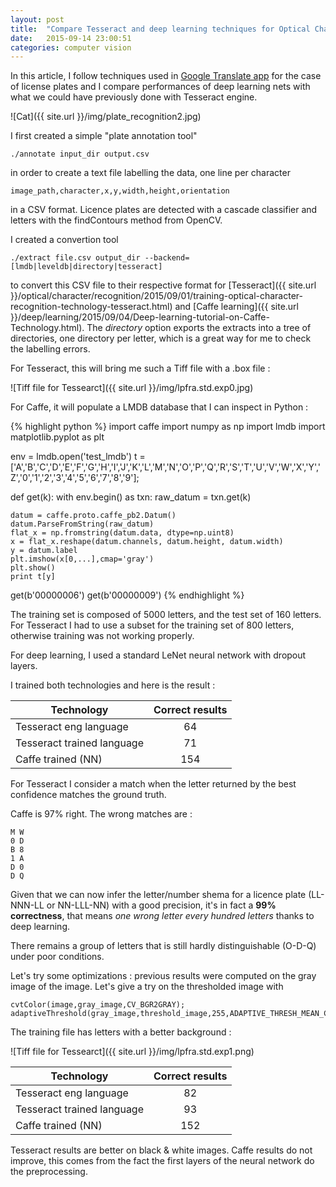 ```yaml
---
layout: post
title:  "Compare Tesseract and deep learning techniques for Optical Character Recognition of license plates"
date:   2015-09-14 23:00:51
categories: computer vision
---
```


In this article, I follow techniques used in [Google Translate app](http://googleresearch.blogspot.fr/2015/07/how-google-translate-squeezes-deep.html) for the case of license plates and I compare performances of deep learning nets with what we could have previously done with Tesseract engine.

![Cat]({{ site.url }}/img/plate_recognition2.jpg)

I first created a simple "plate annotation tool"

    ./annotate input_dir output.csv

in order to create a text file labelling the data, one line per character

    image_path,character,x,y,width,height,orientation

in a CSV format. Licence plates are detected with a cascade classifier and letters with the findContours method from OpenCV.

I created a convertion tool

    ./extract file.csv output_dir --backend=[lmdb|leveldb|directory|tesseract]

to convert this CSV file to their respective format for [Tesseract]({{ site.url }}/optical/character/recognition/2015/09/01/training-optical-character-recognition-technology-tesseract.html) and [Caffe learning]({{ site.url }}/deep/learning/2015/09/04/Deep-learning-tutorial-on-Caffe-Technology.html). The *directory* option exports the extracts into a tree of directories, one directory per letter, which is a great way for me to check the labelling errors.

For Tesseract, this will bring me such a Tiff file with a .box file :

![Tiff file for Tessearct]({{ site.url }}/img/lpfra.std.exp0.jpg)

For Caffe, it will populate a LMDB database that I can inspect in Python :

{% highlight python %}
import caffe
import numpy as np
import lmdb
import matplotlib.pyplot as plt

env = lmdb.open('test_lmdb')
t = ['A','B','C','D','E','F','G','H','I','J','K','L','M','N','O','P','Q','R','S','T','U','V','W','X','Y','Z','0','1','2','3','4','5','6','7','8','9'];

def get(k):
    with env.begin() as txn:
        raw_datum = txn.get(k)

    datum = caffe.proto.caffe_pb2.Datum()
    datum.ParseFromString(raw_datum)
    flat_x = np.fromstring(datum.data, dtype=np.uint8)
    x = flat_x.reshape(datum.channels, datum.height, datum.width)
    y = datum.label
    plt.imshow(x[0,...],cmap='gray')
    plt.show()
    print t[y]

get(b'00000006')
get(b'00000009')
{% endhighlight %}

The training set is composed of 5000 letters, and the test set of 160 letters. For Tesseract I had to use a subset for the training set of 800 letters, otherwise training was not working properly.

For deep learning, I used a standard LeNet neural network with dropout layers.

I trained both technologies and here is the result :

| Technology        | Correct results           |
| ------------- |:-------------:|
| Tesseract eng language      | 64 |
| Tesseract trained language      | 71      |
| Caffe trained (NN)  | 154 |

For Tesseract I consider a match when the letter returned by the best confidence matches the ground truth.

Caffe is 97% right. The wrong matches are :

    M W
    0 D
    B 8
    1 A
    D 0
    D Q

Given that we can now infer the letter/number shema for a licence plate (LL-NNN-LL or NN-LLL-NN) with a good precision, it's in fact a **99% correctness**, that means *one wrong letter every hundred letters* thanks to deep learning.

There remains a group of letters that is still hardly distinguishable (O-D-Q) under poor conditions.

Let's try some optimizations : previous results were computed on the gray image of the image. Let's give a try on the thresholded image with

    cvtColor(image,gray_image,CV_BGR2GRAY);
    adaptiveThreshold(gray_image,threshold_image,255,ADAPTIVE_THRESH_MEAN_C,THRESH_BINARY,11,12);

The training file has letters with a better background :

![Tiff file for Tessearct]({{ site.url }}/img/lpfra.std.exp1.png)

| Technology        | Correct results           |
| ------------- |:-------------:|
| Tesseract eng language      | 82 |
| Tesseract trained language      | 93      |
| Caffe trained (NN)  | 152 |

Tesseract results are better on black & white images. Caffe results do not improve, this comes from the fact the first layers of the neural network do the preprocessing.
